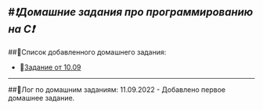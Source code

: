 #***:exclamation:Домашние задания про программированию на С:exclamation:***
----
##:thought_balloon:Список добавленного домашнего задания:
- :black_square_button:[Задание от 10.09](HW_10_09/ThreeInOne.c)


----
##:speech_balloon:Лог по домашним заданиям:
11.09.2022 - Добавлено первое домашнее задание.